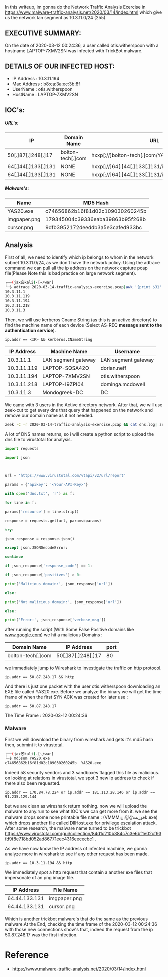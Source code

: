 

In this writeup, im gonna do the Network Traffic Analysis Exercise in https://www.malware-traffic-analysis.net/2020/03/14/index.html which give us the network lan segment as 10.3.11.0/24 (255).

## EXECUTIVE SUMMARY:


On the date of 2020-03-12 00:24:36, a user called otis.witherspoon with a hostname LAPTOP-7XMV2SN was infected with TrickBot malware.


## DETAILS OF OUR INFECTED HOST:

- IP Address : 10.3.11.194
- Mac Address : b8:ca:3a:ec:3b:8f
- UserName : otis.witherspoon
- HostName : LAPTOP-7XMV2SN

## IOC's:

##### URL's:

|IP|Domain Name|URL|Method|Port
-----|---------|--------|--------|-----
50[.]87[.]248[.]17|bolton-tech[.]com|hxxp[://]bolton-tech[.]com/YAS20[.]exe|GET|80
64[.]44[.]133[.]131|NONE|hxxp[://]64[.]44[.]133[.]131/images/imgpaper[.]png|GET|80
64[.]44[.]133[.]131|NONE|hxxp[://]64[.]44[.]133[.]131/images/cursor[.]png|GET|80

##### Malware's:

|Name|MD5 Hash
-------|--------
|YAS20.exe|c74656862b16f81d02c109030260245b
|imgpaper.png|179345004c39336eaba39863b95f268b
|cursor.png|9dfb3952172deeddb3a5e3cafed933bc

## Analysis

First of all, we need to identify which ip belongs to whom in the network  subnet 10.3.11.0/24, as we don't have the network policy. Using the adtrace command we can pull all the ip address on the network capture pcap file(Please Note this is bad practice on large network segment).

```bash
┌──(jax㉿kali)-[~/war]
└─$ adtrace 2020-03-14-traffic-analysis-exercise.pcap|awk '{print $3}' | grep 10.3.11.* | sort -n | uniq                           
10.3.11.1
10.3.11.119
10.3.11.194
10.3.11.218
10.3.11.3
```

Then, we will use kerberos Cname String (as this is an active directory) to find the machine name of each device (Select AS-REQ **message sent to the authentication service**).
```wireshark
ip.addr == <IP> && kerberos.CNameString
```

|IP Address|Machine Name|Username
------------|---------------|-----------
10.3.11.1|LAN segment gateway|LAN segment gateway
10.3.11.119|LAPTOP-SQSA42O|dorian.neff
10.3.11.194|LAPTOP-7XMV2SN|otis.witherspoon
10.3.11.218|LAPTOP-I9ZPI04|dominga.mcdowell
10.3.11.3|Mondogreek-DC|DC

We came with 3 users in the Active directory network. After that, we will use zeek-cut to get every dns that query that happened on the network and remove our domain name as it not needed.

```bash
zeek -C -r 2020-03-14-traffic-analysis-exercise.pcap && cat dns.log| zeek-cut query | uniq | grep -v mondogreek > ../dns.txt
```

A lot of DNS names returns, so i will create a python script to upload the dns file to virustotal for analysis.

```python
import requests

import json

  

url = 'https://www.virustotal.com/vtapi/v2/url/report'

params = {'apikey': '<Your-API-Key>'}

with open('dns.txt', 'r') as f:

for line in f:

params['resource'] = line.strip()

response = requests.get(url, params=params)

try:

json_response = response.json()

except json.JSONDecodeError:

continue

if json_response['response_code'] == 1:

if json_response['positives'] > 0:

print('Malicious domain:', json_response['url'])

else:

print('Not malicious domain:', json_response['url'])

else:

print('Error:', json_response['verbose_msg'])
```

after running the script (With Some False Positive domains like www.google.com) we hit a  malicious Domains : 

|Domain Name|IP Address|port
-------|-------|-------
| bolton-tech[.]com|50[.]87[.]248[.]17|80

we immediately jump to Wireshark to investigate the traffic on http protocol.

```wireshark
ip.addr == 50.87.248.17 && http
```

And there is just one packet with the user otis.witherspoon downloading an EXE file called YAS20.exe. Before we analyze the binary we will get the time frame of when the first SYN ACK was created for later use : 

```wireshark
ip.addr == 50.87.248.17
```

The Time Frame : 2020-03-12 00:24:36


### Malware

First we will download the binary from wireshark and gets it's md5 hash then, submint it to virustotal.

```bash
┌──(jax㉿kali)-[~/war]
└─$ md5sum YAS20.exe 
c74656862b16f81d02c109030260245b  YAS20.exe
```

Indeed 58 security vendors and 3 sandboxes flagged this file as malicious. on looking at relations in virustotal, we spot 3 new ip address to check if there also been requested.

```wireshark
ip.addr == 170.84.78.224 or ip.addr == 181.113.28.146 or ip.addr == 91.235.129.144
```

but we are clean as wireshark return nothing. now we will upload the malware to any.run to see what IOC's we can get more from it. we see the malware drops some none printable file name : (VMMM;;;;영상ثافوزبت.exe) which drops another file called DllHost.exe for privilege escalation attack. After some research, the malware name turned to be trickbot https://www.virustotal.com/gui/collection/84d1c210b384c7c3e6bf1e02cf93fd9f8e718bd052ad86771eec4316eececbc1 .


As we have now know the  IP address of infected machine, we gonna analyze more in wireshark to see if any other request has been made.

```wireshark
ip.addr == 10.3.11.194 && http
```

We immediately spot a http request that contain a another exe files that impersonate of an png image file.

|IP Address|File Name
---------|--------
|64.44.133.131|imgpaper.png
|64.44.133.131|cursor.png

Which is another trickbot malware's that do the same as the previous malware.At the End, checking the time frame of the 2020-03-12 00:24:36 with those new connections show's that, indeed the request from the ip 50.87.248.17 was the first infection.


# Reference

- https://www.malware-traffic-analysis.net/2020/03/14/index.html
